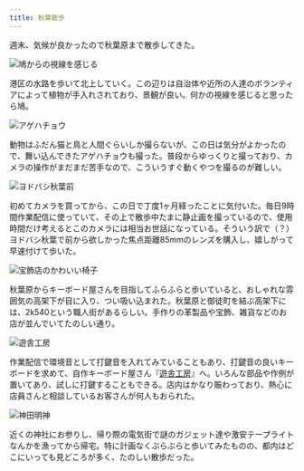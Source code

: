 ```yaml
---
title: 秋葉散歩
---
```

週末、気候が良かったので秋葉原まで散歩してきた。

![](https://lh6.googleusercontent.com/PFBykb5RlE593xfJMqqUHae2STAaDA8YBtR8-B9X7-mydSJ35SgAo3c_z9oy8yKxT_rB16rFZxgxk2Zd9DZwNdZchCfopZ5PLN6gMLEqJxDWwFF3Tz8clQUTWppbP03qUF7NLA0zoKY3yKwcOHYEX-I "鳩からの視線を感じる")

港区の水路を歩いて北上していく。この辺りは自治体や近所の人達のボランティアによって植物が手入れされており、景観が良い。何かの視線を感じると思ったら鳩。

![](https://lh6.googleusercontent.com/-mlzBP8fFlmjOy47WXlIwr3BdJ5lCvrILbbxgWV5OpmIke8rWwxDKgrldKpCnSNHWlYwEfhrXsu6wPkdSDW3fks7YRq4Q70T8LxWbZCBX9rUonXAubf5LdtCQLr7bHvxuvRiO4WN1M6t1yYIASj9rPU "アゲハチョウ")

動物はふだん猫と鳥と人間ぐらいしか撮らないが、この日は気分がよかったので、舞い込んできたアゲハチョウも撮った。普段からゆっくりと撮っており、カメラの操作がまだまだ苦手なので、こういうすぐ動くやつを撮るのが難しい。

![](https://lh5.googleusercontent.com/kA9BlaQkjJN5G6jT9bmrbGOcYVsalpp_ncZmzYxvqrdDTebjkHNsAQJLN4JNz_YZLOQTSYkPYnVWrf4ksGi2_wILylSMWhV9odC-RtGLnVbYpUD1pZ_3CESf6_EZxf5bNZ-DAN7fpOJyw4e5PPOk-hk "ヨドバシ秋葉前")

初めてカメラを買ってから、この日で丁度1ヶ月経ったことに気付いた。毎日9時間作業配信に使っていて、その上で散歩中たまに静止画を撮っているので、使用時間だけ考えるとこのカメラには相当お世話になっている。そういう訳で（？）ヨドバシ秋葉で前から欲しかった焦点距離85mmのレンズを購入し、嬉しがって早速付けて歩いた。

![](https://lh6.googleusercontent.com/C6ut2DrgKnvStNTzrgo16vDV-32_5eaEu3l90MwunBgMezkBlN5NxnA6bYyqiBJS_4ETw1fQKVfP6o5JcmNRIYuxx4agYFM7qe474hqZMUX7wVxoV1kd8Cd83xE6KGWgK8mr0P9hRj-uaMo5NvhTXUY "宝飾店のかわいい椅子")

秋葉原からキーボード屋さんを目指してふらふらと歩いていると、おしゃれな雰囲気の高架下が目に入り、つい吸い込まれた。秋葉原と御徒町を結ぶ高架下には、2k540という職人街があるらしい。手作りの革製品や宝飾、雑貨などのお店が並んでいてたのしい通り。

![](https://lh6.googleusercontent.com/6f7sa98Hh7Tvrjr4rheK1PJlLIDhqMoLBM9k87yjg6hYlEFF6n3-2eywJaIH0qfWXdDrI0jmifEZmIG5b_neFhKzoRis0Cd8vomdpksCfc0zamX1zGNi6oGnPswQgUP7M1EeNeRMjUyA8neYYoUAb9A "遊舎工房")

作業配信で環境音として打鍵音を入れてみていることもあり、打鍵音の良いキーボードを求めて、自作キーボード屋さん『[遊舎工房](https://yushakobo.jp/)』へ。いろんな部品や作例が置いてあり、試しに打鍵することもできる。店内はかなり賑わっており、熱心に店員さんと相談しているお客さんが何人もおられた。

![](https://lh5.googleusercontent.com/zEVEC59kov-1xTEYlNxVHqn1XbKwAruXNEW9MZbhUQpDSvWhZDmNzA0mRvE-YPoNYVpEeK2aF_HaURWr_fHy40ZA3EFtSkmrnecePjqkWMrTStOMOOG2cNuKuq3vYkX_ZlbthIr7zOxpJBS8BOlg7Iw "神田明神")

近くの神社にお参りし、帰り際の電気街で謎のガジェット達や激安テープライトなんかを漁ってから帰宅。特に計画なくぶらぶらと歩いてみたものの、都内はどこにいっても見どころが多く、たのしい散歩だった。
